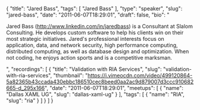{
  "title": "Jared Bass",
  "tags": [
    "Jared Bass"
  ],
  "type": "speaker",
  "slug": "jared-bass",
  "date": "2011-06-07T18:29:01",
  "draft": false,
  "bio": "<p>Jared Bass (http://www.linkedin.com/in/jaredbass) is a Consultant at Slalom Consulting. He develops custom software to help his clients win on their most strategic initiatives. Jared's professional interests focus on application, data, and network security, high performance computing, distributed computing, as well as database design and optimization. When not coding, he enjoys action sports and is a competitive marksman.</p>",
  "recordings": [
    {
      "title": "Validation with RIA Services",
      "slug": "validation-with-ria-services",
      "thumbnail": "https://i.vimeocdn.com/video/499120864-5a82365b43ccada430ebbc186510cec8beed0aa2ac9d879007d3ccc910682665-d_295x166",
      "date": "2011-06-07T18:29:01",
      "meetups": [
        {
          "name": "Dallas XAML UG",
          "slug": "dallas-xaml-ug"
        }
      ],
      "tags": [
        {
          "name": "RIA",
          "slug": "ria"
        }
      ]
    }
  ]
}